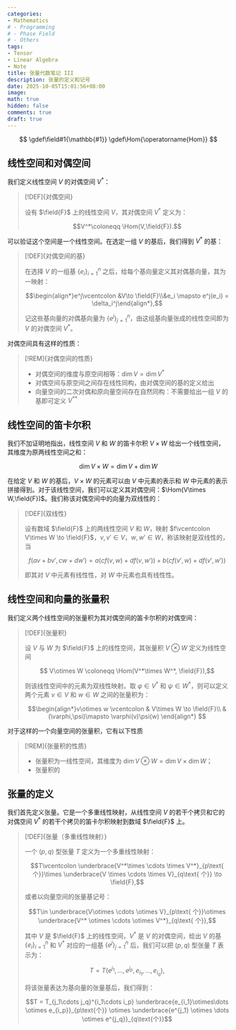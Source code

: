 ```yaml
---
categories:
- Mathematics
# - Programming
# - Phase Field
# - Others
tags:
- Tensor
- Linear Algebra
- Note
title: 张量代数笔记 III
description: 张量的定义和记号
date: 2025-10-05T15:01:56+08:00
image: 
math: true
hidden: false
comments: true
draft: true
---
```


$$
\gdef\field#1{\mathbb{#1}}
\gdef\Hom{\operatorname{Hom}}
$$

## 线性空间和对偶空间

我们定义线性空间 $V$ 的对偶空间 $V^*$：

> [!DEF]{对偶空间}
>
> 设有 $\field{F}$ 上的线性空间 $V$，其对偶空间 $V^*$ 定义为：
>
> $$V^*\coloneqq \Hom(V,\field{F}).$$

可以验证这个空间是一个线性空间。在选定一组 $V$ 的基后，我们得到 $V^*$ 的基：

> [!DEF]{对偶空间的基}
>
> 在选择 $V$ 的一组基 $\{e_i\}_{i=1}^n$ 之后，给每个基向量定义其对偶基向量，其为一映射：
>  
> $$\begin{align*}e^j\vcentcolon &V\to \field{F}\\&e_i \mapsto e^j(e_i) = \delta_i^j\end{align*},$$
>
> 记这些基向量的对偶基向量为 $\{e^j\}_{j=1}^n$，由这组基向量张成的线性空间即为 $V$ 的对偶空间 $V^*$。

对偶空间具有这样的性质：

> [!REM]{对偶空间的性质}
>
> - 对偶空间的维度与原空间相等：$\dim V = \dim V^*$
> - 对偶空间与原空间之间存在线性同构，由对偶空间的基的定义给出
> - 向量空间的二次对偶和原向量空间存在自然同构：不需要给出一组 $V$ 的基即可定义 $V^{**}$

## 线性空间的笛卡尔积

我们不加证明地指出，线性空间 $V$ 和 $W$ 的笛卡尔积 $V\times W$ 给出一个线性空间，其维度为原两线性空间之和：

$$\dim V\times W = \dim V + \dim W$$

在给定 $V$ 和 $W$ 的基后，$V\times W$ 的元素可以由 $V$ 中元素的表示和 $W$ 中元素的表示拼接得到。对于该线性空间，我们可以定义其对偶空间：$\Hom(V\times W,\field{F})$。我们称该对偶空间中的向量为双线性的：

> [!DEF]{双线性}
>
> 设有数域 $\field{F}$ 上的两线性空间 $V$ 和 $W$，映射 $f\vcentcolon V\times W \to \field{F}$，$v,v'\in V$，$w,w'\in W$，称该映射是双线性的，当
> 
> $$f(av+bv',cw+dw') = a(cf(v,w)+df(v,w'))+b(cf(v',w)+df(v',w'))$$
>
> 即其对 $V$ 中元素有线性性，对 $W$ 中元素也具有线性性。

## 线性空间和向量的张量积

我们定义两个线性空间的张量积为其对偶空间的笛卡尔积的对偶空间：

> [!DEF]{张量积}
>
> 设 $V$ 与 $W$ 为 $\field{F}$ 上的线性空间，其张量积 $V\otimes W$ 定义为线性空间
>
> $$ V\otimes W \coloneqq \Hom(V^*\times W^*, \field{F}),$$
>
> 则该线性空间中的元素为双线性映射。取 $\varphi\in V^*$ 和 $\psi\in W^*$，则可以定义两个元素 $v\in V$ 和 $w\in W$ 之间的张量积为：
>
> $$\begin{align*}v\otimes w \vcentcolon & V\times W \to \field{F}\\ &(\varphi,\psi)\mapsto \varphi(v)\psi(w) \end{align*} $$

对于这样的一个向量空间的张量积，它有以下性质

> [!REM]{张量积的性质}
>
> - 张量积为一线性空间，其维度为 $\dim V\otimes W = \dim V\times\dim W$；
> - 张量积的


## 张量的定义

我们首先定义张量。它是一个多重线性映射，从线性空间 $V$ 的若干个拷贝和它的对偶空间 $V^*$ 的若干个拷贝的笛卡尔积映射到数域 $\field{F}$ 上。

> [!DEF]{张量（多重线性映射）}
>
> 一个 $(p,q)$ 型张量 $T$ 定义为一个多重线性映射：
>
> $$T\vcentcolon \underbrace{V^*\times \cdots \times V^*}_{p\text{ 个}}\times \underbrace{V \times \cdots \times V}_{q\text{ 个}} \to \field{F},$$
>
> 或者以向量空间的张量基记号：
>
> $$T\in \underbrace{V\otimes \cdots \otimes V}_{p\text{ 个}}\otimes \underbrace{V^* \otimes \cdots \otimes V^*}_{q\text{ 个}},$$
> 
> 其中 $V$ 是 $\field{F}$ 上的线性空间，$V^*$ 是 $V$ 的对偶空间，给出 $V$ 的基 $\{e_i\}_{i=1}^n$ 和 $V^*$ 对应的一组基 $\{e^j\}_{j=1}^n$ 后，我们可以把 $(p,q)$ 型张量 $T$ 表示为：
> 
> $$T = T(e^{j_1},\dots , e^{j_p},e_{i_1},\dots , e_{i_q}),$$
>
> 将该张量表达为基向量的张量基后，我们得到：
>
> $$T = T_{j_1\cdots j_q}^{i_1\cdots i_p} \underbrace{e_{i_1}\otimes\dots \otimes e_{i_p}}_{p\text{个}} \otimes \underbrace{e^{j_1} \otimes \dots \otimes e^{j_q}}_{q\text{个}}$$